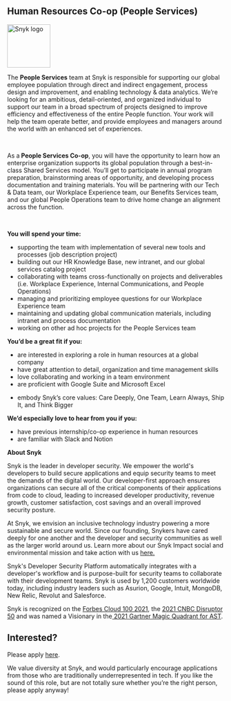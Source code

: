 Human Resources Co-op (People Services)
---

<img src="https://res.cloudinary.com/snyk/image/upload/v1537345894/press-kit/brand/logo-black.png" width="100" alt="Snyk logo" />

<p><span style="font-weight: 400;">The </span><strong>People Services</strong><span style="font-weight: 400;"> team at Snyk is responsible for supporting our global employee population through direct and indirect engagement, process design and improvement, and enabling technology &amp; data analytics. We’re looking for an ambitious, detail-oriented, and organized individual to support our team in a broad spectrum of projects designed to improve efficiency and effectiveness of the entire People function. Your work will help the team operate better, and provide employees and managers around the world with an enhanced set of experiences.</span></p>
<p>&nbsp;</p>
<p><span style="font-weight: 400;">As a</span><strong> People Services Co-op</strong><span style="font-weight: 400;">, you will have the opportunity to learn how an enterprise organization supports its global population through a best-in-class Shared Services model. You’ll get to participate in annual program preparation, brainstorming areas of opportunity, and developing process documentation and training materials. You will be partnering with our Tech &amp; Data team, our Workplace Experience team, our Benefits Services team, and our global People Operations team to drive home change an alignment across the function.</span></p>
<p>&nbsp;</p>
<p><strong>You will spend your time:&nbsp;&nbsp;</strong></p>
<ul>
<li style="font-weight: 400;"><span style="font-weight: 400;">supporting the team with implementation of several new tools and processes (job description project)</span></li>
<li style="font-weight: 400;"><span style="font-weight: 400;">building out our HR Knowledge Base, new intranet, and our global services catalog project&nbsp;</span></li>
<li style="font-weight: 400;"><span style="font-weight: 400;">collaborating with teams cross-functionally on projects and deliverables (i.e. Workplace Experience, Internal Communications, and People Operations)</span></li>
<li style="font-weight: 400;"><span style="font-weight: 400;">managing and prioritizing employee questions for our Workplace Experience team&nbsp;</span></li>
<li style="font-weight: 400;"><span style="font-weight: 400;">maintaining and updating global communication materials, including intranet and process documentation</span></li>
<li style="font-weight: 400;"><span style="font-weight: 400;">working on other ad hoc projects for the People Services team</span></li>
</ul>
<p><strong>You’d be a great fit if you:</strong></p>
<ul>
<li style="font-weight: 400;"><span style="font-weight: 400;">are interested in exploring a role in human resources</span><em><span style="font-weight: 400;"> </span></em><span style="font-weight: 400;">at a global company</span></li>
<li style="font-weight: 400;"><span style="font-weight: 400;">have great attention to detail, organization and time management skills</span></li>
<li style="font-weight: 400;"><span style="font-weight: 400;">love collaborating and working in a team environment</span></li>
<li style="font-weight: 400;"><span style="font-weight: 400;">are proficient with Google Suite and Microsoft Excel</span></li>
</ul>
<ul>
<li style="font-weight: 400;"><span style="font-weight: 400;">embody Snyk’s core values: Care Deeply, One Team, Learn Always, Ship It, and Think Bigger</span></li>
</ul>
<p><strong>We’d especially love to hear from you if you:</strong></p>
<ul>
<li style="font-weight: 400;"><span style="font-weight: 400;">have previous internship/co-op experience in human resources</span></li>
<li style="font-weight: 400;"><span style="font-weight: 400;">are familiar with Slack and Notion</span></li>
</ul><div class="content-conclusion"><p><strong>About Snyk</strong></p>
<p><span style="font-weight: 400;">Snyk is the leader in developer security. We empower the world's developers to build secure applications and equip security teams to meet the demands of the digital world. Our developer-first approach ensures organizations can secure all of the critical components of their applications from code to cloud, leading to increased developer productivity, revenue growth, customer satisfaction, cost savings and an overall improved security posture.&nbsp;</span></p>
<p><span style="font-weight: 400;">At Snyk, we envision an inclusive technology industry powering a more sustainable and secure world.</span> <span style="font-weight: 400;">Since our founding, Snykers have cared deeply for one another and the developer and security communities as well as the larger world around us. Learn more about our Snyk Impact social and environmental mission and take action with us </span><a href="https://snyk.io/about/snyk-impact/"><span style="font-weight: 400;">here.</span></a></p>
<p><span style="font-weight: 400;">Snyk's Developer Security Platform automatically integrates with a developer's workflow and is purpose-built for security teams to collaborate with their development teams. Snyk is used by 1,200 customers worldwide today, including industry leaders such as Asurion, Google, Intuit, MongoDB, New Relic, Revolut and Salesforce.</span></p>
<p><span style="font-weight: 400;">Snyk is recognized on the </span><a href="https://www.forbes.com/cloud100/#6f24b5ba5f94"><span style="font-weight: 400;">Forbes Cloud 100 2021</span></a><span style="font-weight: 400;">, the </span><a href="https://www.cnbc.com/2021/05/25/these-are-the-2021-cnbc-disruptor-50-companies.html"><span style="font-weight: 400;">2021 CNBC Disruptor 50</span></a><span style="font-weight: 400;"> and was named a Visionary in the</span><a href="https://snyk.io/blog/snyk-visionary-2021-gartner-magic-quadrant-for-ast/"><span style="font-weight: 400;"> 2021 Gartner Magic Quadrant for AST</span></a><span style="font-weight: 400;">.</span></p></div>

Interested?
---

Please apply [here](https://boards.greenhouse.io/snyk/jobs/6354377002#app).

We value diversity at Snyk, and would particularly encourage applications from those who are traditionally underrepresented in tech.
If you like the sound of this role, but are not totally sure whether you’re the right person, please apply anyway!
